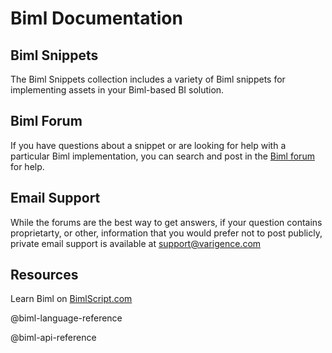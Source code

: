 # Biml Documentation

## Biml Snippets

The Biml Snippets collection includes a variety of Biml snippets for implementing assets in your Biml-based BI solution.

## Biml Forum

If you have questions about a snippet or are looking for help with a particular Biml implementation, you can search and post in the [Biml forum](https://varigence.com/Forums?forumName=Biml) for help.

## Email Support

While the forums are the best way to get answers, if your question contains proprietarty, or other, information that you would prefer not to post publicly, private email support is available at [support@varigence.com](mailto:support@varigence.com)

## Resources

Learn Biml on [BimlScript.com](http://bimlscript.com/)

@biml-language-reference

@biml-api-reference
